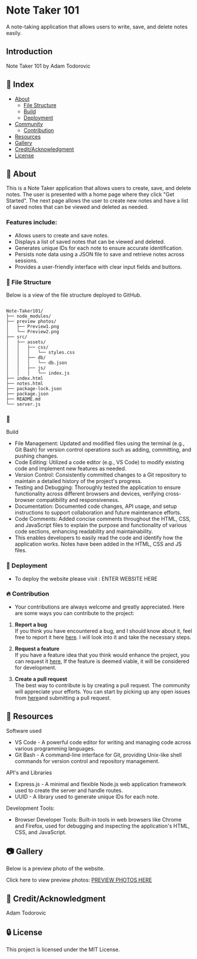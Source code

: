 # Note Taker 101

A note-taking application that allows users to write, save, and delete notes easily.

## Introduction

Note Taker 101 by Adam Todorovic

## :ledger: Index

- [About](#beginner-about)
  - [File Structure](#file_folder-file-structure)
  - [Build](#hammer-build)
  - [Deployment](#rocket-deployment)
- [Community](#cherry_blossom-community)
  - [Contribution](#fire-contribution)
- [Resources](#page_facing_up-resources)
- [Gallery](#camera-gallery)
- [Credit/Acknowledgment](#star2-creditacknowledgment)
- [License](#lock-license)

## :beginner: About

This is a Note Taker application that allows users to create, save, and delete notes. The user is presented with a home page where they click "Get Started".
The next page allows the user to create new notes and have a list of saved notes that can be viewed and deleted as needed.

### Features include:
- Allows users to create and save notes.
- Displays a list of saved notes that can be viewed and deleted.
- Generates unique IDs for each note to ensure accurate identification.
- Persists note data using a JSON file to save and retrieve notes across sessions.
- Provides a user-friendly interface with clear input fields and buttons.

### :file_folder: File Structure

Below is a view of the file structure deployed to GitHub.

```plaintext

Note-Taker101/
├── node_modules/
├── preview photos/
│   ├── Preview1.png
│   └── Preview2.png
├── src/
│   ├── assets/
│   │   ├── css/
│   │   │   └── styles.css
│   │   ├── db/
│   │   │   └── db.json
│   │   ├── js/
│   │   │   └── index.js
├── index.html
├── notes.html
├── package-lock.json
├── package.json
├── README.md
└── server.js

```
###  :hammer: 

Build
- File Management: Updated and modified files using the terminal (e.g., Git Bash) for version control operations such as adding, committing, and pushing changes.
- Code Editing: Utilized a code editor (e.g., VS Code) to modify existing code and implement new features as needed.
- Version Control: Consistently committed changes to a Git repository to maintain a detailed history of the project's progress.
- Testing and Debugging: Thoroughly tested the application to ensure functionality across different browsers and devices, verifying cross-browser compatibility and responsiveness.
- Documentation: Documented code changes, API usage, and setup instructions to support collaboration and future maintenance efforts.
- Code Comments: Added concise comments throughout the HTML, CSS, and JavaScript files to explain the purpose and functionality of various code sections, enhancing readability and maintainability.
- This enables developers to easily read the code and identify how the application works. Notes have been added in the HTML, CSS and JS files.

### :rocket: Deployment

- To deploy the website please visit : ENTER WEBSITE HERE

 ###  :fire: Contribution

 - Your contributions are always welcome and greatly appreciated. Here are some ways you can contribute to the project:

 1. **Report a bug** <br>
 If you think you have encountered a bug, and I should know about it, feel free to report it here [here](https://github.com/ProjectAdam95/Note-Taker101/issues). I will look into it and take the necessary steps.
 
 2. **Request a feature** <br>
 If you have a feature idea that you think would enhance the project, you can request it [here](https://github.com/ProjectAdam95/Note-Taker101/issues), If the feature is deemed viable, it will be considered for development. 

 3. **Create a pull request** <br>
 The best way to contribute is by creating a pull request. The community will appreciate your efforts. You can start by picking up any open issues from [here](https://github.com/ProjectAdam95/Note-Taker101/issues)and submitting a pull request.

##  :page_facing_up: Resources

Software used
- VS Code -  A powerful code editor for writing and managing code across various programming languages.
- Git Bash - A command-line interface for Git, providing Unix-like shell commands for version control and repository management.

API's and Libraries
- Express.js - A minimal and flexible Node.js web application framework used to create the server and handle routes.
- UUID - A library used to generate unique IDs for each note.

Development Tools:
- Browser Developer Tools: Built-in tools in web browsers like Chrome and Firefox, used for debugging and inspecting the application's HTML, CSS, and JavaScript.

##  :camera: Gallery
Below is a preview photo of the website.

Click here to view preview photos: [PREVIEW PHOTOS HERE](https://imgur.com/a/m2HzQ3d)


## :star2: Credit/Acknowledgment
Adam Todorovic

##  :lock: License
This project is licensed under the MIT License.